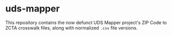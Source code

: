 # uds-mapper

This repository contains the now defunct UDS Mapper project's ZIP Code to ZCTA crosswalk files, along with normalized `.csv` file versions.